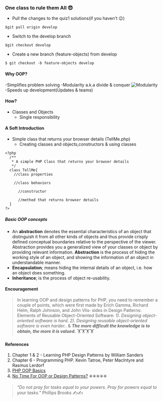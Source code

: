 ### One class to rule them All 😎
- Pull the changes to the quiz1 solutions(if you haven't 😉)
```
$git pull origin develop
```
- Switch to the develop branch
```
$git checkout develop
```
- Create a new branch (feature-objects) from develop
```
$ git checkout -b feature-objects develop
```
#### Why OOP?
-Simplifies problem solving
-Modularity a.k.a divide & conquer
![Modularity](http://206.189.30.173/modularity.png)
-Speeds up development(Updates & teams)

#### How?
- Classes and Objects
  - Single responsibility

#### A Soft Introduction
  - Simple class that returns your browser details (TellMe.php)
    - Creating classes and objects,constructors & using classes

```
<?php
  /**
   * A simple PHP Class that returns your browser details
   */
  class TellMe{
    //class properties

    //class behaviors

      //constructor

      //method that returns browser details
  }
?>
```
##### Basic OOP concepts
- An **abstraction** denotes the essential characteristics of an object that distinguish it from
all other kinds of objects and thus provide crisply defined conceptual boundaries relative
to the perspective of the viewer.
Abstraction provides you a generalized view of your classes or object by providing relevant information.
**Abstraction** is the process of hiding the working style of an object, and showing the information of an object in understandable manner.
- **Encapsulation**; means hiding the internal details of an object, i.e. how an object does something.
- **Inheritance**; is the process of object re-usability.


#### Encouragement
> In learning OOP and design patterns for PHP, you need to remember a couple of points,
which were first made by Erich Gamma, Richard Helm, Ralph Johnson, and John Vlis‐
sides in Design Patterns: Elements of Reusable Object-Oriented Software: _1). Designing object-oriented software is hard. 2). Designing reusable object-oriented software is even harder._. & **_The more difficult the knowledge is to obtain, the more it is valued._** 🏋🏋🏋🏋

#### References
1. Chapter 1 & 2 - Learning PHP Design Patterns by William Sanders
2. Chapter 6 - Programming PHP. Kevin Tatroe, Peter MacIntyre and Rasmus Lerdorf
3. [PHP OOP Basics][6a61e70e]
4. [No Time For OOP or Design Patterns?][c5975f08] ✳️✳️✳️✳️✳️

  [c5975f08]: http://www.php5dp.com/no-time-for-oop-or-design-patterns/ "No Time For OOP or Design Patterns"
  [6a61e70e]: http://www.saviost.net/object-oriented-programming-oop-encapsulation-inheritance-polymorphism-abstraction/ "PHP OOP Basics"
>_"Do not pray for tasks equal to your powers. Pray for powers equal to your tasks."_ Phillips Brooks ✍✍
